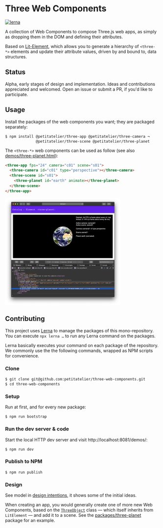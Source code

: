 # Three Web Components

[![lerna](https://img.shields.io/badge/maintained%20with-lerna-cc00ff.svg)](https://lernajs.io/)

A collection of Web Components to compose Three.js web apps, as simply as dropping them in the DOM and defining their attributes.

Based on [Lit-Element](https://lit-element.polymer-project.org), which allows you to generate a hierarchy of `<three-*>` elements and update their attribute values, driven by and bound to, data structures.

## Status

Alpha, early stages of design and implementation. Ideas and contributions appreciated and welcomed. Open an issue or submit a PR, if you'd like to participate.

## Usage

Install the packages of the web components you want; they are packaged separately:

```
$ npm install @petitatelier/three-app @petitatelier/three-camera ¬
              @petitatelier/three-scene @petitatelier/three-planet
```

The `<three-*>` web components can be used as follow (see also [demos/three-planet.html](demos/three-planet.html)):

```html
<three-app fps="24" camera="c01" scene="s01">
  <three-camera id="c01" type="perspective"></three-camera>
  <three-scene id="s01">
    <three-planet id="earth" animate></three-planet>
  </three-scene>
</three-app>
```

<a href="demos/assets/screenshots/20190222-three-planet-animated.png">
  <img height="350" title="Screencopy of animated ‹three-planet› element"
  src="demos/assets/screenshots/20190222-three-planet-animated.png"></a>

## Contributing

This project uses [Lerna](https://lernajs.io) to manage the packages of this mono-repository. You can execute `npx lerna …` to run any Lerna command on the packages.

Lerna basically executes your command on each package of the repository. We commonly use the the following commands, wrapped as NPM scripts for convenience.

### Clone

    $ git clone git@github.com:petitatelier/three-web-components.git
    $ cd three-web-components

### Setup

Run at first, and for every new package:

    $ npm run bootstrap

### Run the dev server & code

Start the local HTTP dev server and visit http://localhost:8081/demos/:

    $ npm run dev

### Publish to NPM

    $ npm run publish

### Design

See model in [design intentions](DESIGN.md), it shows some of the initial ideas.

When creating an app, you would generally create one of more new Web Components, based on the [`ThreeObject`](packages/three-object/three-object.js) class — which itself inherits from `LitElement` — and add it to a scene. See the [packages/three-planet](packages/three-planet/three-planet.js) package for an example.
